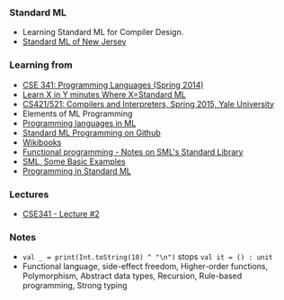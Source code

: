 ### Standard ML

- Learning Standard ML for Compiler Design.
- [Standard ML of New Jersey](cm.bell-labs.com/cm/cs/what/smlnj)

### Learning from

- [CSE 341: Programming Languages (Spring 2014)](https://courses.cs.washington.edu/courses/cse341/14sp)
- [Learn X in Y minutes Where X=Standard ML](http://learnxinyminutes.com/docs/standard-ml/)
- [CS421/521: Compilers and Interpreters, Spring 2015, Yale University](http://flint.cs.yale.edu/cs421/lectureNotes/index.html)
- Elements of ML Programming
- [Programming languages in ML](https://github.com/ddrezga/proglang)
- [Standard ML Programming on Github](https://github.com/kih95/SML)
- [Wikibooks](http://en.wikibooks.org/wiki/Standard_ML_Programming/Types)
- [Functional programming - Notes on SML's Standard Library](http://www.it.uu.se/edu/course/homepage/funpro/ht07/handout/f10-stdlib.html)
- [SML, Some Basic Examples](http://cs.fit.edu/~ryan/sml/intro.html)
- [Programming in Standard ML](http://www.cs.cmu.edu/~rwh/introsml/contents.htm)

### Lectures

- [CSE341 - Lecture #2](https://courses.cs.washington.edu/courses/cse341/14sp/slides/lec02.pdf)

### Notes

- ```val _ = print(Int.toString(10) ^ "\n")``` stops ```val it = () : unit```
- Functional language, side-effect freedom, Higher-order functions, Polymorphism, Abstract data types, Recursion, Rule-based programming, Strong typing